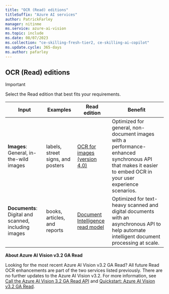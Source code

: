 ```yaml
---
title: "OCR (Read) editions"
titleSuffix: "Azure AI services"
author: PatrickFarley
manager: nitinme
ms.service: azure-ai-vision
ms.topic: include
ms.date: 08/07/2023
ms.collection: "ce-skilling-fresh-tier2, ce-skilling-ai-copilot"
ms.update.cycle: 365-days
ms.author: pafarley
---
```


## OCR (Read) editions

> [!IMPORTANT]
> Select the Read edition that best fits your requirements.
>
> | Input | Examples | Read edition | Benefit |
> |----------|--------------|-------------------------|-------------------------|
> | **Images**: General, in-the-wild images |  labels, street signs, and posters | [OCR for images (version 4.0)](../concept-ocr.md) | Optimized for general, non-document images with a performance-enhanced synchronous API that makes it easier to embed OCR in your user experience scenarios.
> | **Documents**: Digital and scanned, including images | books, articles, and reports | [Document Intelligence read model](../../document-intelligence/prebuilt/read.md) | Optimized for text-heavy scanned and digital documents with an asynchronous API to help automate intelligent document processing at scale.
>
> **About Azure AI Vision v3.2 GA Read**
>
> Looking for the most recent Azure AI Vision v3.2 GA Read? All future Read OCR enhancements are part of the two services listed previously. There are no further updates to the Azure AI Vision v3.2. For more information, see [Call the Azure AI Vision 3.2 GA Read API](../how-to/call-read-api.md) and [Quickstart: Azure AI Vision v3.2 GA Read](../quickstarts-sdk/client-library.md).
